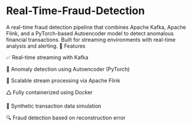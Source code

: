 # Real-Time-Fraud-Detection
A real-time fraud detection pipeline that combines Apache Kafka, Apache Flink, and a PyTorch-based Autoencoder model to detect anomalous financial transactions. Built for streaming environments with real-time analysis and alerting.
🚀 Features

✅ Real-time streaming with Kafka

🧠 Anomaly detection using Autoencoder (PyTorch)

🔄 Scalable stream processing via Apache Flink

🛆 Fully containerized using Docker

📡 Synthetic transaction data simulation

🔍 Fraud detection based on reconstruction error
